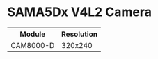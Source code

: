 # SAMA5Dx V4L2 Camera

<table width='480'>
 <tr>
  <th>Module</th>
  <th>Resolution</th>
 </tr>
 <tr>
  <td>CAM8000-D</td>
  <td>320x240</td>
 </tr>
</table>
